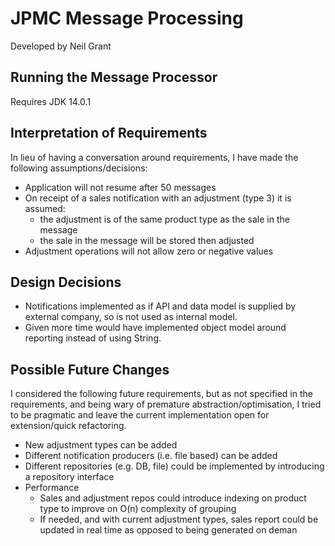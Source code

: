 # JPMC Message Processing
Developed by Neil Grant

## Running the Message Processor
Requires JDK 14.0.1

## Interpretation of Requirements
In lieu of having a conversation around requirements, I have made the following assumptions/decisions:
* Application will not resume after 50 messages
* On receipt of a sales notification with an adjustment (type 3) it is assumed:
  * the adjustment is of the same product type as the sale in the message
  * the sale in the message will be stored then adjusted
* Adjustment operations will not allow zero or negative values   

## Design Decisions
* Notifications implemented as if API and data model is supplied by external company, so is not used as internal model.
* Given more time would have implemented object model around reporting instead of using String.  

## Possible Future Changes
I considered the following future requirements, but as not specified in the requirements, and being wary of premature abstraction/optimisation, I tried to be pragmatic and leave the current implementation open for extension/quick refactoring.
* New adjustment types can be added
* Different notification producers (i.e. file based) can be added
* Different repositories (e.g. DB, file) could be implemented by introducing a repository interface
* Performance
  * Sales and adjustment repos could introduce indexing on product type to improve on O(n) complexity of grouping
  * If needed, and with current adjustment types, sales report could be updated in real time as opposed to being generated on deman
